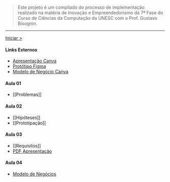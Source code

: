 > Este projeto é um compilado do processo de implementação realizado na matéria de Inovação e Empreendedorismo da 7ª Fase do Curso de Ciências da Computação da UNESC com o Prof. Gustavo Bisognin.

---
[Iniciar >](Problemas)

#### Links Externos
- [Apresentação Canva](https://www.canva.com/design/DAGN9jdgKNo/DYShqoxgmHAZmGO4mAMAeA/view?utm_content=DAGN9jdgKNo&utm_campaign=designshare&utm_medium=link&utm_source=editor)
- [Protótipo Figma](https://www.figma.com/design/LDEuKOekiftbf4U20TYLVP/InovaEmpre?m=auto&t=om2YnfRj5odIRzk9-6)
- [Modelo de Negócio Canva](https://www.canva.com/design/DAGRJkPHqWw/W1kLQ5EGpiIcPNzlO9GVpA/edit?utm_content=DAGRJkPHqWw&utm_campaign=designshare&utm_medium=link2&utm_source=sharebutton)
#### Aula 01
- [[Problemas]]
#### Aula 02
- [[Hipóteses]]
- [[Prototipação]]
#### Aula 03
- [[Requisitos]]
- [PDF Apresentação](PitchInovaEmpre.pdf)
#### Aula 04
- [Modelo de Negócios](Modelo)